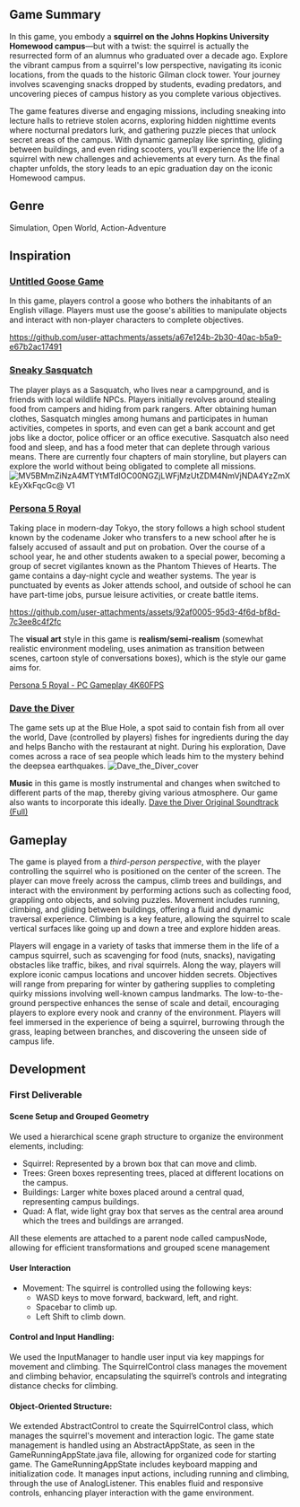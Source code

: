 ## Game Summary
In this game, you embody a **squirrel on the Johns Hopkins University Homewood campus**—but with a twist: the squirrel is actually the resurrected form of an alumnus who graduated over a decade ago. Explore the vibrant campus from a squirrel's low perspective, navigating its iconic locations, from the quads to the historic Gilman clock tower. Your journey involves scavenging snacks dropped by students, evading predators, and uncovering pieces of campus history as you complete various objectives.

The game features diverse and engaging missions, including sneaking into lecture halls to retrieve stolen acorns, exploring hidden nighttime events where nocturnal predators lurk, and gathering puzzle pieces that unlock secret areas of the campus. With dynamic gameplay like sprinting, gliding between buildings, and even riding scooters, you’ll experience the life of a squirrel with new challenges and achievements at every turn. As the final chapter unfolds, the story leads to an epic graduation day on the iconic Homewood campus.

## Genre
Simulation, Open World, Action-Adventure

## Inspiration
### [Untitled Goose Game](https://store.steampowered.com/app/837470/Untitled_Goose_Game/)
In this game, players control a goose who bothers the inhabitants of an English village. Players must use the goose's abilities to manipulate objects and interact with non-player characters to complete objectives. 


https://github.com/user-attachments/assets/a67e124b-2b30-40ac-b5a9-e67b2ac17491


### [Sneaky Sasquatch](https://apps.apple.com/us/app/sneaky-sasquatch/id1098342019)
The player plays as a Sasquatch, who lives near a campground, and is friends with local wildlife NPCs. Players initially revolves around stealing food from campers and hiding from park rangers. After obtaining human clothes, Sasquatch mingles among humans and participates in human activities, competes in sports, and even can get a bank account and get jobs like a doctor, police officer or an office executive. 
Sasquatch also need food and sleep, and has a food meter that can deplete through various means. There are currently four chapters of main storyline, but players can explore the world without being obligated to complete all missions.
![MV5BMmZiNzA4MTYtMTdlOC00NGZjLWFjMzUtZDM4NmVjNDA4YzZmXkEyXkFqcGc@ _V1_](https://github.com/user-attachments/assets/751577cf-7e9d-48f9-b0fc-f78f79c13ab9)

### [Persona 5 Royal](https://persona.atlus.com/p5r/?lang=en)
Taking place in modern-day Tokyo, the story follows a high school student known by the codename Joker who transfers to a new school after he is falsely accused of assault and put on probation. Over the course of a school year, he and other students awaken to a special power, becoming a group of secret vigilantes known as the Phantom Thieves of Hearts.
The game contains a day-night cycle and weather systems. The year is punctuated by events as Joker attends school, and outside of school he can have part-time jobs, pursue leisure activities, or create battle items.


https://github.com/user-attachments/assets/92af0005-95d3-4f6d-bf8d-7c3ee8c4f2fc



The **visual art** style in this game is **realism/semi-realism** (somewhat realistic environment modeling, uses animation as transition between scenes, cartoon style of conversations boxes), which is the style our game aims for.

[Persona 5 Royal - PC Gameplay 4K60FPS](https://www.youtube.com/watch?v=mz0g9hxq7L8&t=296s)


### [Dave the Diver](https://store.steampowered.com/app/1868140/DAVE_THE_DIVER/)
The game sets up at the Blue Hole, a spot said to contain fish from all over the world, Dave (controlled by players) fishes for ingredients during the day and helps Bancho with the restaurant at night. During his exploration, Dave comes across a race of sea people which leads him to the mystery behind the deepsea earthquakes.
![Dave_the_Diver_cover](https://github.com/user-attachments/assets/b68b9011-b1fa-4d0f-9d37-456ed09465f6)

**Music** in this game is mostly instrumental and changes when switched to different parts of the map, thereby giving various atmosphere. Our game also wants to incorporate this ideally.
[Dave the Diver Original Soundtrack (Full)](https://www.youtube.com/watch?v=JBKhYkRc9u8&t=72s)

## Gameplay
The game is played from a *third-person perspective*, with the player controlling the squirrel who is positioned on the center of the screen. The player can move freely across the campus, climb trees and buildings, and interact with the environment by performing actions such as collecting food, grappling onto objects, and solving puzzles. Movement includes running, climbing, and gliding between buildings, offering a fluid and dynamic traversal experience. Climbing is a key feature, allowing the squirrel to scale vertical surfaces like going up and down a tree and explore hidden areas. 

Players will engage in a variety of tasks that immerse them in the life of a campus squirrel, such as scavenging for food (nuts, snacks), navigating obstacles like traffic, bikes, and rival squirrels. Along the way, players will explore iconic campus locations and uncover hidden secrets. Objectives will range from preparing for winter by gathering supplies to completing quirky missions involving well-known campus landmarks. The low-to-the-ground perspective enhances the sense of scale and detail, encouraging players to explore every nook and cranny of the environment. Players will feel immersed in the experience of being a squirrel, burrowing through the grass, leaping between branches, and discovering the unseen side of campus life.

## Development
### First Deliverable
#### Scene Setup and Grouped Geometry
We used a hierarchical scene graph structure to organize the environment elements, including:
- Squirrel: Represented by a brown box that can move and climb.
- Trees: Green boxes representing trees, placed at different locations on the campus.
- Buildings: Larger white boxes placed around a central quad, representing campus buildings.
- Quad: A flat, wide light gray box that serves as the central area around which the trees and buildings are arranged.

All these elements are attached to a parent node called campusNode, allowing for efficient transformations and grouped scene management

#### User Interaction
- Movement: The squirrel is controlled using the following keys:
  - WASD keys to move forward, backward, left, and right.
  - Spacebar to climb up.
  - Left Shift to climb down.

#### Control and Input Handling:
We used the InputManager to handle user input via key mappings for movement and climbing.
The SquirrelControl class manages the movement and climbing behavior, encapsulating the squirrel’s controls and integrating distance checks for climbing.

#### Object-Oriented Structure:
We extended AbstractControl to create the SquirrelControl class, which manages the squirrel's movement and interaction logic.
The game state management is handled using an AbstractAppState, as seen in the GameRunningAppState.java file, allowing for organized code for starting game.
The GameRunningAppState includes keyboard mapping and initialization code. It manages input actions, including running and climbing, through the use of AnalogListener. This enables fluid and responsive controls, enhancing player interaction with the game environment.
